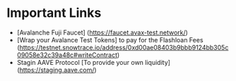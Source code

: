 # Important Links
- [Avalanche Fuji Faucet] (https://faucet.avax-test.network/)
- [Wrap your Avalance Test Tokens] to pay for the Flashloan Fees (https://testnet.snowtrace.io/address/0xd00ae08403b9bbb9124bb305c09058e32c39a48c#writeContract)
- Stagin AAVE Protocol [To provide your own liquidity] (https://staging.aave.com/)